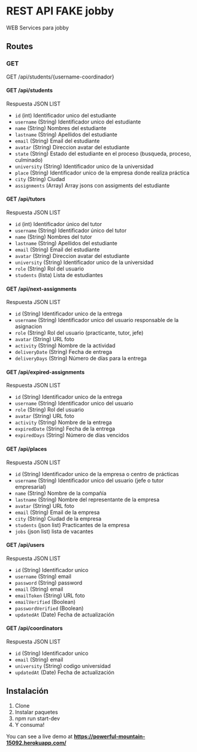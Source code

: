 # REST API FAKE jobby

WEB Services para jobby

## Routes
### GET

GET /api/students/{username-coordinador}

#### GET /api/students

Respuesta JSON LIST

* `id` (int) Identificador unico del estudiante
* `username` (String) Identificador unico del estudiante
* `name` (String) Nombres del estudiante
* `lastname` (String) Apellidos del estudiante
* `email` (String) Email del estudiante
* `avatar` (String) Direccion avatar del estudiante
* `state` (String) Estado del estudiante en el proceso (busqueda, proceso, culminado)
* `university` (String) Identificador unico de la universidad
* `place` (String) Identificador unico de la empresa donde realiza práctica
* `city` (String) Ciudad 
* `assignments` (Array) Array jsons con assigments del estudiante 

#### GET /api/tutors

Respuesta JSON LIST

* `id` (int) Identificador único del tutor
* `username` (String) Identificador único del tutor
* `name` (String) Nombres del tutor
* `lastname` (String) Apellidos del estudiante
* `email` (String) Email del estudiante
* `avatar` (String) Direccion avatar del estudiante
* `university` (String) Identificador unico de la universidad
* `role` (String) Rol del usuario
* `students` (lista) Lista de estudiantes

#### GET /api/next-assignments

Respuesta JSON LIST

* `id` (String) Identificador unico de la entrega
* `username` (String) Identificador unico del usuario responsable de la asignacion
* `role` (String) Rol del usuario (practicante, tutor, jefe)
* `avatar` (String) URL foto
* `activity` (String) Nombre de la actividad
* `deliveryDate` (String) Fecha de entrega
* `deliveryDays` (String) Número de días para la entrega

#### GET /api/expired-assignments

Respuesta JSON LIST

* `id` (String) Identificador unico de la entrega
* `username` (String) Identificador unico del usuario
* `role` (String) Rol del usuario
* `avatar` (String) URL foto
* `activity` (String) Nombre de la entrega
* `expiredDate` (String) Fecha de la entrega
* `expiredDays` (String) Número de días vencidos

#### GET /api/places

Respuesta JSON LIST

* `id` (String) Identificador unico de la empresa o centro de prácticas
* `username` (String) Identificador unico del usuario (jefe o tutor empresarial)
* `name` (String) Nombre de la compañía
* `lastname` (String) Nombre del representante de la empresa
* `avatar` (String) URL foto
* `email` (String) Email de la empresa
* `city` (String) Ciudad de la empresa
* `students` (json list) Practicantes de la empresa
* `jobs` (json list) lista de vacantes

#### GET /api/users

Respuesta JSON LIST

* `id` (String) Identificador unico
* `username` (String) email
* `password` (String) password
* `email` (String) email
* `emailToken` (String) URL foto
* `emailVerified` (Boolean)
* `passwordVerified` (Boolean)
* `updatedAt` (Date) Fecha de actualización

#### GET /api/coordinators

Respuesta JSON LIST

* `id` (String) Identificador unico
* `email` (String) email
* `university` (String) codigo universidad
* `updatedAt` (Date) Fecha de actualización


## Instalación

1. Clone
2. Instalar paquetes
3. npm run start-dev
4. Y consuma!

You can see a live demo at **https://powerful-mountain-15092.herokuapp.com/**
